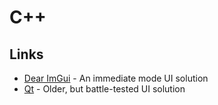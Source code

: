 # C++

## Links
- [Dear ImGui](https://github.com/ocornut/imgui) - An immediate mode UI solution
- [Qt](https://www.qt.io/) - Older, but battle-tested UI solution
